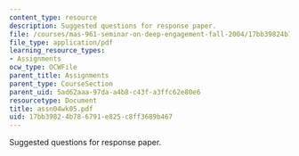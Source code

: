 ```yaml
---
content_type: resource
description: Suggested questions for response paper.
file: /courses/mas-961-seminar-on-deep-engagement-fall-2004/17bb39824b786791e825c8ff3689b467_assn04wk05.pdf
file_type: application/pdf
learning_resource_types:
- Assignments
ocw_type: OCWFile
parent_title: Assignments
parent_type: CourseSection
parent_uid: 5ad62aaa-97da-a4b8-c43f-a3ffc62e80e6
resourcetype: Document
title: assn04wk05.pdf
uid: 17bb3982-4b78-6791-e825-c8ff3689b467
---
```

Suggested questions for response paper.


